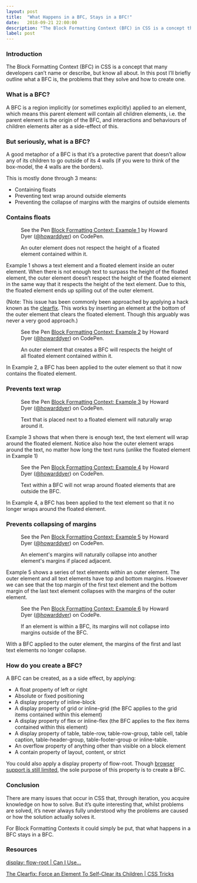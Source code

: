 ```yaml
---
layout: post
title:  "What Happens in a BFC, Stays in a BFC!"
date:   2018-09-21 22:00:00
description: "The Block Formatting Context (BFC) in CSS is a concept that many developers can’t name or describe, but know all about."
label: post
---
```


### Introduction

The Block Formatting Context (BFC) in CSS is a concept that many developers can’t name or describe, but know all about. In this post I’ll briefly outline what a BFC is, the problems that they solve and how to create one.

### What is a BFC?

A BFC is a region implicitly (or sometimes explicitly) applied to an element, which means this parent element will contain all children elements, i.e. the parent element is the origin of the BFC, and interactions and behaviours of children elements alter as a side-effect of this.

### But seriously, what is a BFC?

A good metaphor of a BFC is that it’s a protective parent that doesn’t allow any of its children to go outside of its 4 walls (if you were to think of the box-model, the 4 walls are the borders).

This is mostly done through 3 means:

* Containing floats
* Preventing text wrap around outside elements
* Preventing the collapse of margins with the margins of outside elements

### Contains floats

<figure>
    <p data-height="260" data-theme-id="dark" data-slug-hash="YOgMVa" data-default-tab="result" data-user="howarddyer" data-pen-title="Block Formatting Context: Example 1" class="codepen">
        See the Pen <a href="https://codepen.io/howarddyer/pen/YOgMVa/" target="_blank">Block Formatting Context: Example 1</a> by Howard Dyer (<a href="https://codepen.io/howarddyer" target="_blank">@howarddyer</a>) on CodePen.
    </p>
    <figcaption>An outer element does not respect the height of a floated element contained within it.</figcaption>
</figure>
<script async src="https://static.codepen.io/assets/embed/ei.js"></script>

Example 1 shows a text element and a floated element inside an outer element. When there is not enough text to surpass the height of the floated element, the outer element doesn’t respect the height of the floated element in the same way that it respects the height of the text element. Due to this, the floated element ends up spilling out of the outer element.

(Note: This issue has been commonly been approached by applying a hack known as the <a href="https://css-tricks.com/snippets/css/clear-fix/" target="_blank">clearfix</a>. This works by inserting an element at the bottom of the outer element that clears the floated element. Though this arguably was never a very good approach.)

<figure>
    <p data-height="308" data-theme-id="dark" data-slug-hash="PdLgmx" data-default-tab="result" data-user="howarddyer" data-pen-title="Block Formatting Context: Example 2" class="codepen">
        See the Pen <a href="https://codepen.io/howarddyer/pen/PdLgmx/" target="_blank">Block Formatting Context: Example 2</a> by Howard Dyer (<a href="https://codepen.io/howarddyer" target="_blank">@howarddyer</a>) on CodePen.
    </p>
    <figcaption>An outer element that creates a BFC will respects the height of all floated element contained within it.</figcaption>
</figure>
<script async src="https://static.codepen.io/assets/embed/ei.js"></script>

In Example 2, a BFC has been applied to the outer element so that it now contains the floated element.

### Prevents text wrap

<figure>
    <p data-height="390" data-theme-id="dark" data-slug-hash="XPGyyW" data-default-tab="result" data-user="howarddyer" data-pen-title="Block Formatting Context: Example 3" class="codepen">
        See the Pen <a href="https://codepen.io/howarddyer/pen/XPGyyW/" target="_blank">Block Formatting Context: Example 3</a> by Howard Dyer (<a href="https://codepen.io/howarddyer" target="_blank">@howarddyer</a>) on CodePen.
    </p>
    <figcaption>Text that is placed next to a floated element will naturally wrap around it.</figcaption>
</figure>    
<script async src="https://static.codepen.io/assets/embed/ei.js"></script>

Example 3 shows that when there is enough text, the text element will wrap around the floated element. Notice also how the outer element wraps around the text, no matter how long the text runs (unlike the floated element in Example 1)

<figure>
    <p data-height="432" data-theme-id="dark" data-slug-hash="bxZJgZ" data-default-tab="result" data-user="howarddyer" data-pen-title="Block Formatting Context: Example 4" class="codepen">
        See the Pen <a href="https://codepen.io/howarddyer/pen/bxZJgZ/" target="_blank">Block Formatting Context: Example 4</a> by Howard Dyer (<a href="https://codepen.io/howarddyer" target="_blank">@howarddyer</a>) on CodePen.
    </p>
    <figcaption>Text within a BFC will not wrap around floated elements that are outside the BFC.</figcaption>
</figure>
<script async src="https://static.codepen.io/assets/embed/ei.js"></script>

In Example 4, a BFC has been applied to the text element so that it no longer wraps around the floated element.

### Prevents collapsing of margins

<figure>
    <p data-height="335" data-theme-id="dark" data-slug-hash="VGRNWQ" data-default-tab="result" data-user="howarddyer" data-pen-title="Block Formatting Context: Example 5" class="codepen">
        See the Pen <a href="https://codepen.io/howarddyer/pen/VGRNWQ/" target="_blank">Block Formatting Context: Example 5</a> by Howard Dyer (<a href="https://codepen.io/howarddyer" target="_blank">@howarddyer</a>) on CodePen.
    </p>
    <figcaption>An element's margins will naturally collapse into another element's margins if placed adjacent.</figcaption>
</figure>
<script async src="https://static.codepen.io/assets/embed/ei.js"></script>

Example 5 shows a series of text elements within an outer element. The outer element and all text elements have top and bottom margins. However we can see that the top margin of the first text element and the bottom margin of the last text element collapses with the margins of the outer element.

<figure>
    <p data-height="395" data-theme-id="dark" data-slug-hash="zJbXPN" data-default-tab="result" data-user="howarddyer" data-pen-title="Block Formatting Context: Example 6" class="codepen">
        See the Pen <a href="https://codepen.io/howarddyer/pen/zJbXPN/" target="_blank">Block Formatting Context: Example 6</a> by Howard Dyer (<a href="https://codepen.io/howarddyer" target="_blank">@howarddyer</a>) on CodePe.
    </p>
    <figcaption>If an element is within a BFC, its margins will not collapse into margins outside of the BFC.</figcaption>
</figure>
<script async src="https://static.codepen.io/assets/embed/ei.js"></script>

With a BFC applied to the outer element, the margins of the first and last text elements no longer collapse.

### How do you create a BFC?

A BFC can be created, as a a side effect, by applying:

* A float property of left or right
* Absolute or fixed positioning
* A display property of inline-block
* A display property of grid or inline-grid (the BFC applies to the grid items contained within this element)
* A display property of flex or inline-flex (the BFC applies to the flex items contained within this element)
* A display property of table, table-row, table-row-group, table cell, table caption, table-header-group, table-footer-group or inline-table.
* An overflow property of anything other than visible on a block element
* A contain property of layout, content, or strict

You could also apply a display property of flow-root. Though <a href="https://caniuse.com/#search=flow-root" target="_blank">browser support is still limited</a>, the sole purpose of this property is to create a BFC.

### Conclusion

There are many issues that occur in CSS that, through iteration, you acquire knowledge on how to solve. But it’s quite interesting that, whilst problems are solved, it’s never always fully understood why the problems are caused or how the solution actually solves it.

For Block Formatting Contexts it could simply be put, that what happens in a BFC stays in a BFC.

### Resources

<a href="https://caniuse.com/#search=flow-root" target="_blank">display: flow-root | Can I Use...</a>

<a href="https://css-tricks.com/snippets/css/clear-fix/" target="_blank">The Clearfix: Force an Element To Self-Clear its Children | CSS Tricks</a>
